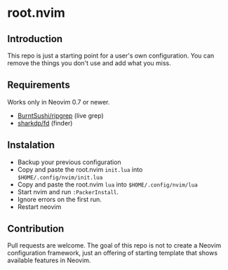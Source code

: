 # root.nvim

## Introduction
This repo is just a starting point for a user's own configuration.
You can remove the things you don't use and add what you miss.

## Requirements
Works only in Neovim 0.7 or newer.
- [BurntSushi/ripgrep](https://github.com/BurntSushi/ripgrep) (live grep)
- [sharkdp/fd](https://github.com/sharkdp/fd) (finder)

## Instalation
- Backup your previous configuration
- Copy and paste the root.nvim `init.lua` into `$HOME/.config/nvim/init.lua`
- Copy and paste the root.nvim `lua` into `$HOME/.config/nvim/lua`
- Start nvim and run `:PackerInstall`.
- Ignore errors on the first run.
- Restart neovim

## Contribution
Pull requests are welcome. The goal of this repo is not to create a Neovim configuration framework,
just an offering of starting template that shows available features in Neovim.
